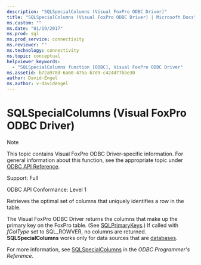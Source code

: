 ```yaml
---
description: "SQLSpecialColumns (Visual FoxPro ODBC Driver)"
title: "SQLSpecialColumns (Visual FoxPro ODBC Driver) | Microsoft Docs"
ms.custom: ""
ms.date: "01/19/2017"
ms.prod: sql
ms.prod_service: connectivity
ms.reviewer: ""
ms.technology: connectivity
ms.topic: conceptual
helpviewer_keywords: 
  - "SQLSpecialColumns function [ODBC], Visual FoxPro ODBC Driver"
ms.assetid: b72a978d-6a60-475a-b7d9-c424d77bbe30
author: David-Engel
ms.author: v-davidengel
---
```

# SQLSpecialColumns (Visual FoxPro ODBC Driver)
> [!NOTE]  
>  This topic contains Visual FoxPro ODBC Driver-specific information. For general information about this function, see the appropriate topic under [ODBC API Reference](../../odbc/reference/syntax/odbc-api-reference.md).  
  
 Support: Full  
  
 ODBC API Conformance: Level 1  
  
 Retrieves the optimal set of columns that uniquely identifies a row in the table.  
  
 The Visual FoxPro ODBC Driver returns the columns that make up the primary key on the FoxPro table. (See [SQLPrimaryKeys](../../odbc/microsoft/sqlprimarykeys-visual-foxpro-odbc-driver.md).) If called with *fColType* set to SQL_ROWVER, no columns are returned. **SQLSpecialColumns** works only for data sources that are [databases](../../odbc/microsoft/visual-foxpro-terminology.md).  
  
 For more information, see [SQLSpecialColumns](../../odbc/reference/syntax/sqlspecialcolumns-function.md) in the *ODBC Programmer's Reference*.
